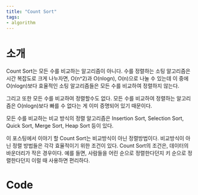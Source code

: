 ```yaml
---
title: "Count Sort"
tags:
- algorithm
---
```


# 소개
Count Sort는 모든 수를 비교하는 알고리즘이 아니다. 수를 정렬하는 소팅 알고리즘은 시간 복잡도로 크게 나누자면, O(n^2)과 O(nlogn), O(n)으로 나눌 수 있는데 이 중에 O(nlogn)보다 효율적인 소팅 알고리즘들은 모든 수를 비교하여 정렬하지 않는다.

그리고 또한 모든 수를 비교하여 정렬할수도 없다. 모든 수를 비교하여 정렬하는 알고리즘은 O(nlogn)보다 빠를 수 없다는 게 이미 증명되어 있기 때문이다.

모든 수를 비교하는 비교 방식의 정렬 알고리즘은 Insertion Sort, Selection Sort, Quick Sort, Merge Sort, Heap Sort 등이 있다. 

이 포스팅에서 이야기 할 Count Sort는 비교방식이 아닌 정렬방법이다. 비교방식이 아닌 정렬 방법들은 각각 효율적이기 위한 조건이 있다. Count Sort의 조건은, 데이터의 바운더리가 작은 경우이다. 예를 들면, 사람들을 어린 순으로 정렬한다던지 키 순으로 정렬한다던지 이럴 때 사용하면 편리하다.

# Code

~~~java

~~~
